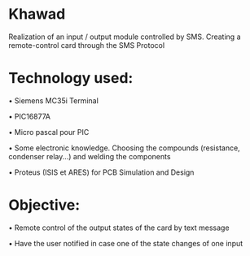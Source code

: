 # Khawad
Realization of an input / output module controlled by SMS.
Creating a remote-control card through the SMS Protocol
# Technology used:
  • Siemens MC35i Terminal
  
  • PIC16877A
  
  • Micro pascal pour PIC
  
  • Some electronic knowledge. Choosing the compounds (resistance, condenser relay...) and welding the components
  
  • Proteus (ISIS et ARES) for PCB Simulation and Design
  
# Objective:

  • Remote control of the output states of the card by text message
  
  • Have the user notified in case one of the state changes of one input
  

